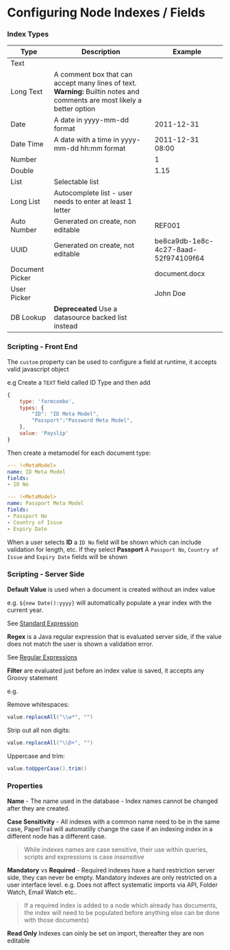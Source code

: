 # Configuring Node Indexes / Fields

### Index Types

| Type            | Description                              | Example                              |
| --------------- | ---------------------------------------- | ------------------------------------ |
| Text            |                                          |                                      |
| Long Text       | A comment box that can accept many lines of text.  **Warning:** Builtin notes and comments are most likely a better option |                                      |
| Date            | A date in yyyy-mm-dd format              | 2011-12-31                           |
| Date Time       | A date with a time in yyyy-mm-dd hh:mm format | 2011-12-31 08:00                     |
| Number          |                                          | 1                                    |
| Double          |                                          | 1.15                                 |
| List            | Selectable list                          |                                      |
| Long List       | Autocomplete list - user needs to enter at least 1 letter |                                      |
| Auto Number     | Generated on create, non editable        | REF001                               |
| UUID            | Generated on create, not editable        | be8ca9db-1e8c-4c27-8aad-52f974109f64 |
| Document Picker |                                          | document.docx                        |
| User Picker     |                                          | John Doe                             |
| DB Lookup       | **Depreceated** Use a datasource backed list instead |                                      |



### Scripting - Front End

The `custom` property can be used to configure a field at runtime, it accepts valid javascript object 

e.g Create a `TEXT` field called ID Type and then add

```javascript 
{
	type: 'formcombo',
	types: {
		"ID": "ID Meta Model",
		"Passport":"Password Meta Model",
	},
	value: 'Payslip'
}
```

Then create a metamodel for each document type:

```yaml
--- !<MetaModel>
name: ID Meta Model
fields:
- ID No

--- !<MetaModel>
name: Passport Meta Model
fields:
- Passport No
- Country of Issue
- Expiry Date
```



When a user selects **ID** a `ID No` field will be shown which can include validation for length, etc. If they select **Passport** A `Passport No`, `Country of Issue` and `Expiry Date` fields will be shown

### Scripting - Server Side

**Default Value** is used when a document is created without an index value 

e.g. `${new Date():yyyy}` will automatically populate a year index with the current year.

See [Standard Expression](../reference/standard-expression-text.md)

**Regex** is a Java regular expression that is evaluated server side, if the value does not match the user is shown a validation error.

See [Regular Expressions](../reference/regex-text.md)

**Filter** are evaluated just before an index value is saved, it accepts any Groovy statement

e.g.

Remove whitespaces:

```Java
value.replaceAll("\\w*", "")
```

Strip out all non digits:

```java
value.replaceAll("\\D+", "")
```

Uppercase and trim:

```java
value.toUpperCase().trim()
```



### Properties

**Name** - The name used in the database - Index names cannot be changed after they are created. 

**Case Sensitivity** - All indexes with a common name need to be in the same case, PaperTrail will automatilly change the case if an indexing index in a different node has a different case.

> While indexes names are case sensitive, their use within queries, scripts and expressions is case *insensitive*

**Mandatory** vs **Required**  - Required indexes have a hard restriction server side, they can never be empty. Mandatory indexes are only restricted on a user interface level. e.g. Does not affect systematic imports via API, Folder Watch, Email Watch etc..

> If a required index is added to a node which already has documents, the index will need to be populated before anything else can be done with those documents)



**Read Only** Indexes can oinly be set on import, thereafter they are non editable

